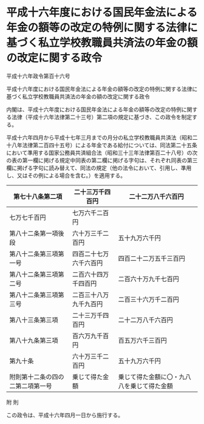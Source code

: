 # 平成十六年度における国民年金法による年金の額等の改定の特例に関する法律に基づく私立学校教職員共済法の年金の額の改定に関する政令

平成十六年政令第百十六号

平成十六年度における国民年金法による年金の額等の改定の特例に関する法律に基づく私立学校教職員共済法の年金の額の改定に関する政令

内閣は、平成十六年度における国民年金法による年金の額等の改定の特例に関する法律（平成十六年法律第二十三号）第二項の規定に基づき、この政令を制定する。

平成十六年四月から平成十七年三月までの月分の私立学校教職員共済法（昭和二十八年法律第二百四十五号）による年金である給付については、同法第二十五条において準用する国家公務員共済組合法（昭和三十三年法律第百二十八号）の次の表の第一欄に掲げる規定中同表の第二欄に掲げる字句は、それぞれ同表の第三欄に掲げる字句に読み替えて、同法の規定（他の法令において、引用し、準用し、又はその例による場合を含む。）を適用する。

第七十八条第二項 | 二十三万千四百円 | 二十二万八千六百円  
---|---|---  
七万七千百円 | 七万六千二百円  
第八十二条第一項後段 | 六十万三千二百円 | 五十九万六千円  
第八十二条第三項第一号 | 四百二十七万六千六百円 | 四百二十二万五千三百円  
第八十二条第三項第二号 | 二百六十四万千四百円 | 二百六十万九千七百円  
第八十二条第三項第三号 | 二百三十八万九千九百円 | 二百三十六万千二百円  
第八十三条第三項 | 二十三万千四百円 | 二十二万八千六百円  
第八十九条第三項 | 百六万九千百円 | 百五万六千三百円  
第九十条 | 六十万三千二百円 | 五十九万六千円  
附則第十二条の四の二第二項第一号 | 乗じて得た金額 | 乗じて得た金額に〇・九八八を乗じて得た金額  
  
附 則

この政令は、平成十六年四月一日から施行する。
